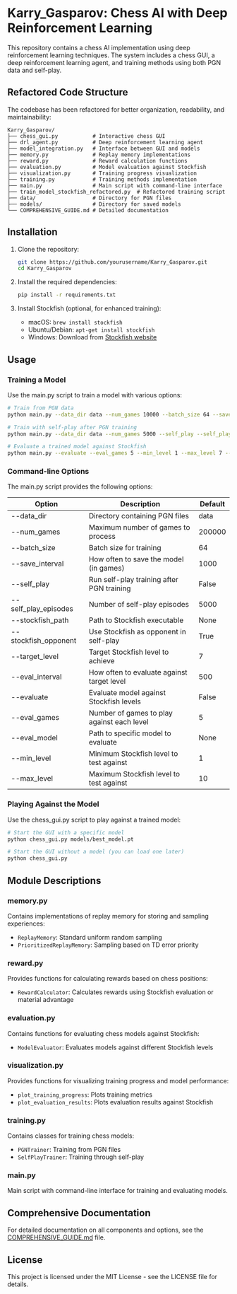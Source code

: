 # Karry_Gasparov: Chess AI with Deep Reinforcement Learning

This repository contains a chess AI implementation using deep reinforcement learning techniques. The system includes a chess GUI, a deep reinforcement learning agent, and training methods using both PGN data and self-play.

## Refactored Code Structure

The codebase has been refactored for better organization, readability, and maintainability:

```
Karry_Gasparov/
├── chess_gui.py           # Interactive chess GUI
├── drl_agent.py           # Deep reinforcement learning agent
├── model_integration.py   # Interface between GUI and models
├── memory.py              # Replay memory implementations
├── reward.py              # Reward calculation functions
├── evaluation.py          # Model evaluation against Stockfish
├── visualization.py       # Training progress visualization
├── training.py            # Training methods implementation
├── main.py                # Main script with command-line interface
├── train_model_stockfish_refactored.py  # Refactored training script
├── data/                  # Directory for PGN files
├── models/                # Directory for saved models
└── COMPREHENSIVE_GUIDE.md # Detailed documentation
```

## Installation

1. Clone the repository:
   ```bash
   git clone https://github.com/yourusername/Karry_Gasparov.git
   cd Karry_Gasparov
   ```

2. Install the required dependencies:
   ```bash
   pip install -r requirements.txt
   ```

3. Install Stockfish (optional, for enhanced training):
   - macOS: `brew install stockfish`
   - Ubuntu/Debian: `apt-get install stockfish`
   - Windows: Download from [Stockfish website](https://stockfishchess.org/download/)

## Usage

### Training a Model

Use the main.py script to train a model with various options:

```bash
# Train from PGN data
python main.py --data_dir data --num_games 10000 --batch_size 64 --save_interval 1000

# Train with self-play after PGN training
python main.py --data_dir data --num_games 5000 --self_play --self_play_episodes 2000 --stockfish_path /usr/local/bin/stockfish

# Evaluate a trained model against Stockfish
python main.py --evaluate --eval_games 5 --min_level 1 --max_level 7 --stockfish_path /usr/local/bin/stockfish
```

### Command-line Options

The main.py script provides the following options:

| Option | Description | Default |
|--------|-------------|---------|
| --data_dir | Directory containing PGN files | data |
| --num_games | Maximum number of games to process | 200000 |
| --batch_size | Batch size for training | 64 |
| --save_interval | How often to save the model (in games) | 1000 |
| --self_play | Run self-play training after PGN training | False |
| --self_play_episodes | Number of self-play episodes | 5000 |
| --stockfish_path | Path to Stockfish executable | None |
| --stockfish_opponent | Use Stockfish as opponent in self-play | True |
| --target_level | Target Stockfish level to achieve | 7 |
| --eval_interval | How often to evaluate against target level | 500 |
| --evaluate | Evaluate model against Stockfish levels | False |
| --eval_games | Number of games to play against each level | 5 |
| --eval_model | Path to specific model to evaluate | None |
| --min_level | Minimum Stockfish level to test against | 1 |
| --max_level | Maximum Stockfish level to test against | 10 |

### Playing Against the Model

Use the chess_gui.py script to play against a trained model:

```bash
# Start the GUI with a specific model
python chess_gui.py models/best_model.pt

# Start the GUI without a model (you can load one later)
python chess_gui.py
```

## Module Descriptions

### memory.py

Contains implementations of replay memory for storing and sampling experiences:
- `ReplayMemory`: Standard uniform random sampling
- `PrioritizedReplayMemory`: Sampling based on TD error priority

### reward.py

Provides functions for calculating rewards based on chess positions:
- `RewardCalculator`: Calculates rewards using Stockfish evaluation or material advantage

### evaluation.py

Contains functions for evaluating chess models against Stockfish:
- `ModelEvaluator`: Evaluates models against different Stockfish levels

### visualization.py

Provides functions for visualizing training progress and model performance:
- `plot_training_progress`: Plots training metrics
- `plot_evaluation_results`: Plots evaluation results against Stockfish

### training.py

Contains classes for training chess models:
- `PGNTrainer`: Training from PGN files
- `SelfPlayTrainer`: Training through self-play

### main.py

Main script with command-line interface for training and evaluating models.

## Comprehensive Documentation

For detailed documentation on all components and options, see the [COMPREHENSIVE_GUIDE.md](COMPREHENSIVE_GUIDE.md) file.

## License

This project is licensed under the MIT License - see the LICENSE file for details.
